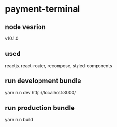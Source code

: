 # payment-terminal

## node vesrion

v10.1.0

## used

reactjs, react-router, recompose, styled-components

## run development bundle
yarn run dev
http://localhost:3000/

## run production bundle
yarn run build

